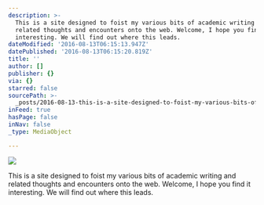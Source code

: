 ```yaml
---
description: >-
  This is a site designed to foist my various bits of academic writing and
  related thoughts and encounters onto the web. Welcome, I hope you find it
  interesting. We will find out where this leads.
dateModified: '2016-08-13T06:15:13.947Z'
datePublished: '2016-08-13T06:15:20.819Z'
title: ''
author: []
publisher: {}
via: {}
starred: false
sourcePath: >-
  _posts/2016-08-13-this-is-a-site-designed-to-foist-my-various-bits-of-academic.md
inFeed: true
hasPage: false
inNav: false
_type: MediaObject

---
```

![](https://the-grid-user-content.s3-us-west-2.amazonaws.com/be5f5f0c-cb71-4f97-bb2c-f5e6c7fb8090.jpg)

This is a site designed to foist my various bits of academic writing and related thoughts and encounters onto the web. Welcome, I hope you find it interesting. We will find out where this leads.